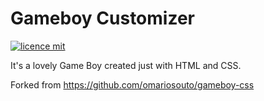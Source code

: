 # Gameboy Customizer

[![licence mit](https://img.shields.io/badge/licence-MIT-blue.svg)](https://github.com/afonsopacifer/open-source-boilerplate/blob/master/LICENSE.md)

It's a lovely Game Boy created just with HTML and CSS.

Forked from https://github.com/omariosouto/gameboy-css
